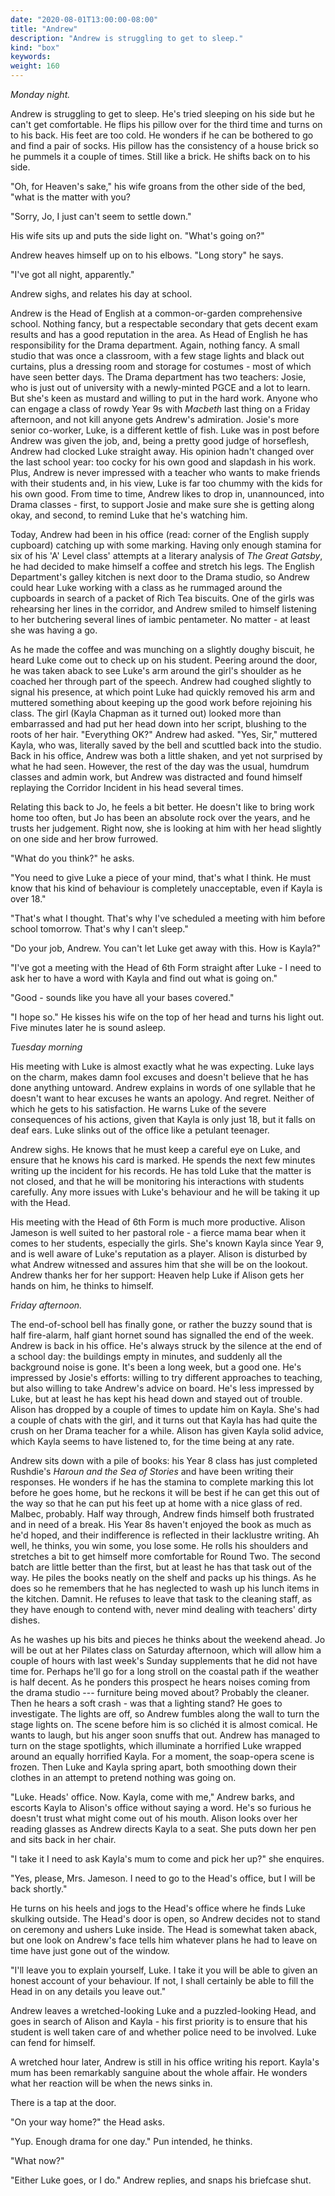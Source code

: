 ```yaml
---
date: "2020-08-01T13:00:00-08:00"
title: "Andrew"
description: "Andrew is struggling to get to sleep."
kind: "box"
keywords:
weight: 160
---
```


*Monday night.*

Andrew is struggling to get to sleep. He's tried sleeping on his side but he can't get comfortable.
He flips his pillow over for the third time and turns on to his back. His feet are too cold. He
wonders if he can be bothered to go and find a pair of socks. His pillow has the consistency of a
house brick so he pummels it a couple of times. Still like a brick. He shifts back on to his side.

"Oh, for Heaven's sake," his wife groans from the other side of the bed, "what is the matter with
you?

"Sorry, Jo, I just can't seem to settle down."

His wife sits up and puts the side light on. "What's going on?"

Andrew heaves himself up on to his elbows. "Long story" he says.

"I've got all night, apparently."

Andrew sighs, and relates his day at school.

Andrew is the Head of English at a common-or-garden comprehensive school. Nothing fancy, but a
respectable secondary that gets decent exam results and has a good reputation in the area. As Head
of English he has responsibility for the Drama department. Again, nothing fancy. A small studio that
was once a classroom, with a few stage lights and black out curtains, plus a dressing room and
storage for costumes - most of which have seen better days. The Drama department has two teachers:
Josie, who is just out of university with a newly-minted PGCE and a lot to learn. But she's keen as
mustard and willing to put in the hard work. Anyone who can engage a class of rowdy Year 9s with
*Macbeth* last thing on a Friday afternoon, and not kill anyone gets Andrew's admiration. Josie's
more senior co-worker, Luke, is a different kettle of fish. Luke was in post before Andrew was given
the job, and, being a pretty good judge of horseflesh, Andrew had clocked Luke straight away. His
opinion hadn't changed over the last school year: too cocky for his own good and slapdash in his
work. Plus, Andrew is never impressed with a teacher who wants to make friends with their students
and, in his view, Luke is far too chummy with the kids for his own good. From time to time, Andrew
likes to drop in, unannounced, into Drama classes - first, to support Josie and make sure she is
getting along okay, and second, to remind Luke that he's watching him.

Today, Andrew had been in his office (read: corner of the English supply cupboard) catching up with
some marking. Having only enough stamina for six of his 'A' Level class' attempts at a literary
analysis of *The Great Gatsby*, he had decided to make himself a coffee and stretch his legs. The
English Department's galley kitchen is next door to the Drama studio, so Andrew could hear Luke
working with a class as he rummaged around the cupboards in search of a packet of Rich Tea biscuits.
One of the girls was rehearsing her lines in the corridor, and Andrew smiled to himself listening to
her butchering several lines of iambic pentameter. No matter - at least she was having a go.

As he made the coffee and was munching on a slightly doughy biscuit, he heard Luke come out to check
up on his student. Peering around the door, he was taken aback to see Luke's arm around the girl's
shoulder as he coached her through part of the speech. Andrew had coughed slightly to signal his
presence, at which point Luke had quickly removed his arm and muttered something about keeping up
the good work before rejoining his class. The girl (Kayla Chapman as it turned out) looked more than
embarrassed and had put her head down into her script, blushing to the roots of her hair.
"Everything OK?" Andrew had asked. "Yes, Sir," muttered Kayla, who was, literally saved by the bell
and scuttled back into the studio. Back in his office, Andrew was both a little shaken, and yet not
surprised by what he had seen. However, the rest of the day was the usual, humdrum classes and admin
work, but Andrew was distracted and found himself replaying the Corridor Incident in his head
several times.

Relating this back to Jo, he feels a bit better. He doesn't like to bring work home too often, but
Jo has been an absolute rock over the years, and he trusts her judgement. Right now, she is looking
at him with her head slightly on one side and her brow furrowed.

"What do you think?" he asks.

"You need to give Luke a piece of your mind, that's what I think. He must know that his kind of
behaviour is completely unacceptable, even if Kayla is over 18."

"That's what I thought. That's why I've scheduled a meeting with him before school tomorrow. That's
why I can't sleep."

"Do your job, Andrew. You can't let Luke get away with this. How is Kayla?"

"I've got a meeting with the Head of 6th Form straight after Luke - I need to ask her to have a word
with Kayla and find out what is going on."

"Good - sounds like you have all your bases covered."

"I hope so." He kisses his wife on the top of her head and turns his light out. Five minutes later
he is sound asleep.

*Tuesday morning*

His meeting with Luke is almost exactly what he was expecting. Luke lays on the charm, makes damn
fool excuses and doesn't believe that he has done anything untoward. Andrew explains in words of one
syllable that he doesn't want to hear excuses he wants an apology. And regret. Neither of which he
gets to his satisfaction. He warns Luke of the severe consequences of his actions, given that Kayla
is only just 18, but it falls on deaf ears. Luke slinks out of the office like a petulant teenager.

Andrew sighs. He knows that he must keep a careful eye on Luke, and ensure that he knows his card is
marked. He spends the next few minutes writing up the incident for his records. He has told Luke
that the matter is not closed, and that he will be monitoring his interactions with students
carefully. Any more issues with Luke's behaviour and he will be taking it up with the Head.

His meeting with the Head of 6th Form is much more productive. Alison Jameson is well suited to her
pastoral role - a fierce mama bear when it comes to her students, especially the girls. She's known
Kayla since Year 9, and is well aware of Luke's reputation as a player. Alison is disturbed by what
Andrew witnessed and assures him that she will be on the lookout. Andrew thanks her for her support:
Heaven help Luke if Alison gets her hands on him, he thinks to himself.

*Friday afternoon.*

The end-of-school bell has finally gone, or rather the buzzy sound that is half fire-alarm, half
giant hornet sound has signalled the end of the week. Andrew is back in his office. He's always
struck by the silence at the end of a school day: the buildings empty in minutes, and suddenly all
the background noise is gone. It's been a long week, but a good one. He's impressed by Josie's
efforts: willing to try different approaches to teaching, but also willing to take Andrew's advice
on board. He's less impressed by Luke, but at least he has kept his head down and stayed out of
trouble. Alison has dropped by a couple of times to update him on Kayla. She's had a couple of chats
with the girl, and it turns out that Kayla has had quite the crush on her Drama teacher for a while.
Alison has given Kayla solid advice, which Kayla seems to have listened to, for the time being at
any rate.

Andrew sits down with a pile of books: his Year 8 class has just completed Rushdie's *Haroun and the
Sea of Stories* and have been writing their responses. He wonders if he has the stamina to complete
marking this lot before he goes home, but he reckons it will be best if he can get this out of the
way so that he can put his feet up at home with a nice glass of red. Malbec, probably. Half way
through, Andrew finds himself both frustrated and in need of a break. His Year 8s haven't enjoyed
the book as much as he'd hoped, and their indifference is reflected in their lacklustre writing. Ah
well, he thinks, you win some, you lose some. He rolls his shoulders and stretches a bit to get
himself more comfortable for Round Two. The second batch are little better than the first, but at
least he has that task out of the way. He piles the books neatly on the shelf and packs up his
things. As he does so he remembers that he has neglected to wash up his lunch items in the kitchen.
Damnit. He refuses to leave that task to the cleaning staff, as they have enough to contend with,
never mind dealing with teachers' dirty dishes.

As he washes up his bits and pieces he thinks about the weekend ahead. Jo will be out at her Pilates
class on Saturday afternoon, which will allow him a couple of hours with last week's Sunday
supplements that he did not have time for. Perhaps he'll go for a long stroll on the coastal path if
the weather is half decent. As he ponders this prospect he hears noises coming from the drama studio
--- furniture being moved about? Probably the cleaner. Then he hears a soft crash - was that a
lighting stand? He goes to investigate. The lights are off, so Andrew fumbles along the wall to turn
the stage lights on. The scene before him is so clichéd it is almost comical. He wants to laugh, but
his anger soon snuffs that out. Andrew has managed to turn on the stage spotlights, which illuminate
a horrified Luke wrapped around an equally horrified Kayla. For a moment, the soap-opera scene is
frozen. Then Luke and Kayla spring apart, both smoothing down their clothes in an attempt to pretend
nothing was going on.

"Luke. Heads' office. Now. Kayla, come with me," Andrew barks, and escorts Kayla to Alison's office
without saying a word. He's so furious he doesn't trust what might come out of his mouth. Alison
looks over her reading glasses as Andrew directs Kayla to a seat. She puts down her pen and sits
back in her chair.

"I take it I need to ask Kayla's mum to come and pick her up?" she enquires.

"Yes, please, Mrs. Jameson. I need to go to the Head's office, but I will be back shortly."

He turns on his heels and jogs to the Head's office where he finds Luke skulking outside. The Head's
door is open, so Andrew decides not to stand on ceremony and ushers Luke inside. The Head is
somewhat taken aback, but one look on Andrew's face tells him whatever plans he had to leave on time
have just gone out of the window.

"I'll leave you to explain yourself, Luke. I take it you will be able to given an honest account of
your behaviour. If not, I shall certainly be able to fill the Head in on any details you leave out."

Andrew leaves a wretched-looking Luke and a puzzled-looking Head, and goes in search of Alison and
Kayla - his first priority is to ensure that his student is well taken care of and whether police
need to be involved. Luke can fend for himself.

A wretched hour later, Andrew is still in his office writing his report. Kayla's mum has been
remarkably sanguine about the whole affair. He wonders what her reaction will be when the news sinks
in.

There is a tap at the door.

"On your way home?" the Head asks.

"Yup. Enough drama for one day." Pun intended, he thinks.

"What now?"

"Either Luke goes, or I do." Andrew replies, and snaps his briefcase shut.
